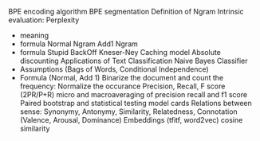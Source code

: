 BPE encoding algorithm
BPE segmentation
Definition of Ngram
Intrinsic evaluation: Perplexity
- meaning
- formula
Normal Ngram
Add1 Ngram
- formula
Stupid BackOff
Kneser-Ney
Caching model
Absolute discounting
Applications of Text Classification
Naive Bayes Classifier
- Assumptions (Bags of Words, Conditional Independence)
- Formula (Normal, Add 1)
Binarize the document and count the frequency: Normalize the occurance
Precision, Recall, F score (2PR/P+R)
micro and macroaveraging of precision recall and f1 score
Paired bootstrap and statistical testing
model cards
Relations between sense: Synonymy, Antonymy, Similarity, Relatedness, Connotation (Valence, Arousal, Dominance)
Embeddings (tfitf, word2vec) cosine similarity